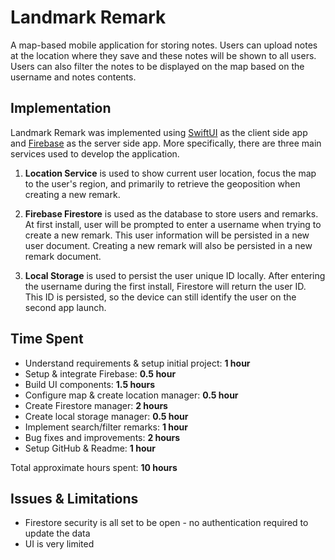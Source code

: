 # Landmark Remark

A map-based mobile application for storing notes. Users can upload notes at the location where they save and these notes will be shown to all users. Users can also filter the notes to be displayed on the map based on the username and notes contents.

## Implementation

Landmark Remark was implemented using [SwiftUI](https://developer.apple.com/xcode/swiftui/) as the client side app and [Firebase](https://firebase.google.com/) as the server side app. More specifically, there are three main services used to develop the application.

1. **Location Service** is used to show current user location, focus the map to the user's region, and primarily to retrieve the geoposition when creating a new remark.

2. **Firebase Firestore** is used as the database to store users and remarks. At first install, user will be prompted to enter a username when trying to create a new remark. This user information will be persisted in a new user document. Creating a new remark will also be persisted in a new remark document.

3. **Local Storage** is used to persist the user unique ID locally. After entering the username during the first install, Firestore will return the user ID. This ID is persisted, so the device can still identify the user on the second app launch.

## Time Spent

- Understand requirements & setup initial project: **1 hour**
- Setup & integrate Firebase: **0.5 hour**
- Build UI components: **1.5 hours**
- Configure map & create location manager: **0.5 hour**
- Create Firestore manager: **2 hours**
- Create local storage manager: **0.5 hour**
- Implement search/filter remarks: **1 hour**
- Bug fixes and improvements: **2 hours**
- Setup GitHub & Readme: **1 hour**

Total approximate hours spent: **10 hours**

## Issues & Limitations

- Firestore security is all set to be open - no authentication required to update the data
- UI is very limited